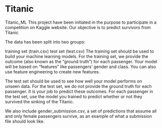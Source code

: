 # Titanic
Titanic_ML
This project have been initiated in the purpose to participate in a competition on Kaggle website. Our objective is to predict survivors from Titanic  


 The data has been split into two groups:

 training set (train.csv)
 test set (test.csv)
 The training set should be used to build your machine learning models. For the training set, we provide the outcome (also known as the “ground truth”) for each passenger. Your model will be based on “features” like passengers’ gender and class. You can also use feature engineering to create new features.

 The test set should be used to see how well your model performs on unseen data. For the test set, we do not provide the ground truth for each passenger. It is your job to predict these outcomes. For each passenger in the test set, use the model you trained to predict whether or not they survived the sinking of the Titanic.

 We also include gender_submission.csv, a set of predictions that assume all and only female passengers survive, as an example of what a submission file should look like.
